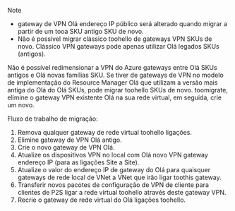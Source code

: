 > [!NOTE]
> * gateway de VPN Olá endereço IP público será alterado quando migrar a partir de um tooa SKU antigo SKU de novo.
> * Não é possível migrar clássico toohello de gateways VPN SKUs de novo. Clássico VPN gateways pode apenas utilizar Olá legados SKUs (antigos).
> 

Não é possível redimensionar a VPN do Azure gateways entre Olá SKUs antigos e Olá novas famílias SKU. Se tiver de gateways de VPN no modelo de implementação do Resource Manager Olá que utilizam a versão mais antiga do Olá do Olá SKUs, pode migrar toohello SKUs de novo. toomigrate, elimine o gateway VPN existente Olá na sua rede virtual, em seguida, crie um novo.

Fluxo de trabalho de migração:

1. Remova qualquer gateway de rede virtual toohello ligações.
2. Elimine gateway de VPN Olá antigo.
3. Crie o novo gateway de VPN Olá.
4. Atualize os dispositivos VPN no local com Olá novo VPN gateway endereço IP (para as ligações Site a Site).
5. Atualize o valor do endereço IP de gateway do Olá para quaisquer gateways de rede local de VNet a VNet que irão ligar toothis gateway.
6. Transferir novos pacotes de configuração de VPN de cliente para clientes de P2S ligar a rede virtual toohello através deste gateway VPN.
7. Recrie o gateway de rede virtual do Olá ligações toohello.
